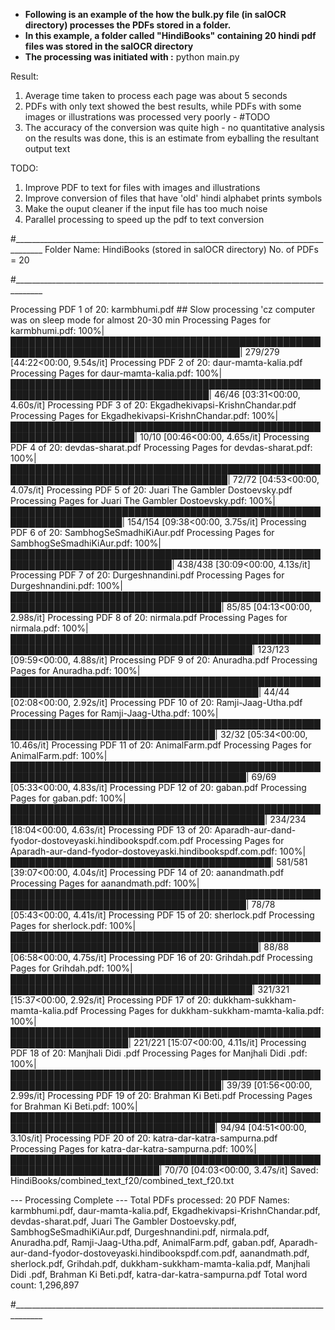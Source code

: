 
- **Following is an example of the how the bulk.py file (in salOCR directory) processes the PDFs stored in a folder.**
- **In this example, a folder called "HindiBooks" containing 20 hindi pdf files was stored in the salOCR directory**
- **The processing was initiated with :**
    python main.py


Result:
1. Average time taken to process each page was about 5 seconds
2. PDFs with only text showed the best results, while PDFs with some images or illustrations was processed very poorly - #TODO
3. The accuracy of the conversion was quite high - no quantitative analysis on the results was done, this is an estimate from eyballing the resultant output text

TODO:
1. Improve PDF to text for files with images and illustrations
2. Improve conversion of files that have 'old' hindi alphabet prints symbols
3. Make the ouput cleaner if the input file has too much noise
4. Parallel processing to speed up the pdf to text conversion


#_____________________________________________________________________________________
Folder Name: HindiBooks (stored in salOCR directory)
No. of PDFs = 20

#_____________________________________________________________________________________

Processing PDF 1 of 20: karmbhumi.pdf ## Slow processing 'cz computer was on sleep mode for almost 20-30 min
Processing Pages for karmbhumi.pdf: 100%|███████████████████████████████████████████████████████████████████████████████████████| 279/279 [44:22<00:00,  9.54s/it]
Processing PDF 2 of 20: daur-mamta-kalia.pdf
Processing Pages for daur-mamta-kalia.pdf: 100%|██████████████████████████████████████████████████████████████████████████████████| 46/46 [03:31<00:00,  4.60s/it]
Processing PDF 3 of 20: Ekgadhekivapsi-KrishnChandar.pdf
Processing Pages for Ekgadhekivapsi-KrishnChandar.pdf: 100%|██████████████████████████████████████████████████████████████████████| 10/10 [00:46<00:00,  4.65s/it]
Processing PDF 4 of 20: devdas-sharat.pdf
Processing Pages for devdas-sharat.pdf: 100%|█████████████████████████████████████████████████████████████████████████████████████| 72/72 [04:53<00:00,  4.07s/it]
Processing PDF 5 of 20: Juari The Gambler Dostoevsky.pdf
Processing Pages for Juari The Gambler Dostoevsky.pdf: 100%|████████████████████████████████████████████████████████████████████| 154/154 [09:38<00:00,  3.75s/it]
Processing PDF 6 of 20: SambhogSeSmadhiKiAur.pdf
Processing Pages for SambhogSeSmadhiKiAur.pdf: 100%|████████████████████████████████████████████████████████████████████████████| 438/438 [30:09<00:00,  4.13s/it]
Processing PDF 7 of 20: Durgeshnandini.pdf
Processing Pages for Durgeshnandini.pdf: 100%|████████████████████████████████████████████████████████████████████████████████████| 85/85 [04:13<00:00,  2.98s/it]
Processing PDF 8 of 20: nirmala.pdf
Processing Pages for nirmala.pdf: 100%|█████████████████████████████████████████████████████████████████████████████████████████| 123/123 [09:59<00:00,  4.88s/it]
Processing PDF 9 of 20: Anuradha.pdf
Processing Pages for Anuradha.pdf: 100%|██████████████████████████████████████████████████████████████████████████████████████████| 44/44 [02:08<00:00,  2.92s/it]
Processing PDF 10 of 20: Ramji-Jaag-Utha.pdf
Processing Pages for Ramji-Jaag-Utha.pdf: 100%|███████████████████████████████████████████████████████████████████████████████████| 32/32 [05:34<00:00, 10.46s/it]
Processing PDF 11 of 20: AnimalFarm.pdf
Processing Pages for AnimalFarm.pdf: 100%|████████████████████████████████████████████████████████████████████████████████████████| 69/69 [05:33<00:00,  4.83s/it]
Processing PDF 12 of 20: gaban.pdf
Processing Pages for gaban.pdf: 100%|███████████████████████████████████████████████████████████████████████████████████████████| 234/234 [18:04<00:00,  4.63s/it]
Processing PDF 13 of 20: Aparadh-aur-dand-fyodor-dostoveyaski.hindibookspdf.com.pdf
Processing Pages for Aparadh-aur-dand-fyodor-dostoveyaski.hindibookspdf.com.pdf: 100%|██████████████████████████████████████████| 581/581 [39:07<00:00,  4.04s/it]
Processing PDF 14 of 20: aanandmath.pdf
Processing Pages for aanandmath.pdf: 100%|████████████████████████████████████████████████████████████████████████████████████████| 78/78 [05:43<00:00,  4.41s/it]
Processing PDF 15 of 20: sherlock.pdf
Processing Pages for sherlock.pdf: 100%|██████████████████████████████████████████████████████████████████████████████████████████| 88/88 [06:58<00:00,  4.75s/it]
Processing PDF 16 of 20: Grihdah.pdf
Processing Pages for Grihdah.pdf: 100%|█████████████████████████████████████████████████████████████████████████████████████████| 321/321 [15:37<00:00,  2.92s/it]
Processing PDF 17 of 20: dukkham-sukkham-mamta-kalia.pdf
Processing Pages for dukkham-sukkham-mamta-kalia.pdf: 100%|█████████████████████████████████████████████████████████████████████| 221/221 [15:07<00:00,  4.11s/it]
Processing PDF 18 of 20: Manjhali Didi .pdf
Processing Pages for Manjhali Didi .pdf: 100%|████████████████████████████████████████████████████████████████████████████████████| 39/39 [01:56<00:00,  2.99s/it]
Processing PDF 19 of 20: Brahman Ki Beti.pdf
Processing Pages for Brahman Ki Beti.pdf: 100%|███████████████████████████████████████████████████████████████████████████████████| 94/94 [04:51<00:00,  3.10s/it]
Processing PDF 20 of 20: katra-dar-katra-sampurna.pdf
Processing Pages for katra-dar-katra-sampurna.pdf: 100%|██████████████████████████████████████████████████████████████████████████| 70/70 [04:03<00:00,  3.47s/it]
Saved: HindiBooks/combined_text_f20/combined_text_f20.txt

--- Processing Complete ---
Total PDFs processed: 20
PDF Names: karmbhumi.pdf, daur-mamta-kalia.pdf, Ekgadhekivapsi-KrishnChandar.pdf, devdas-sharat.pdf, Juari The Gambler Dostoevsky.pdf, SambhogSeSmadhiKiAur.pdf, Durgeshnandini.pdf, nirmala.pdf, Anuradha.pdf, Ramji-Jaag-Utha.pdf, AnimalFarm.pdf, gaban.pdf, Aparadh-aur-dand-fyodor-dostoveyaski.hindibookspdf.com.pdf, aanandmath.pdf, sherlock.pdf, Grihdah.pdf, dukkham-sukkham-mamta-kalia.pdf, Manjhali Didi .pdf, Brahman Ki Beti.pdf, katra-dar-katra-sampurna.pdf
Total word count: 1,296,897

#_____________________________________________________________________________________
